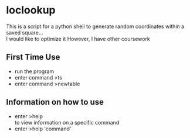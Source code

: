 # loclookup
This is a script for a python shell to generate random coordinates within a saved square...
<br>I would like to optimize it However, I have other coursework
## First Time Use
  - run the program
  - enter command >ts
  - enter command >newtable
## Information on how to use
  - enter >help
 <br>to view information on a specific command
  - enter >help 'command'
